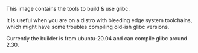 This image contains the tools to build & use glibc.

It is useful when you are on a distro with bleeding edge system toolchains,
which might have some troubles compiling old-ish glibc versions.

Currently the builder is from ubuntu-20.04 and can compile glibc around 2.30.
